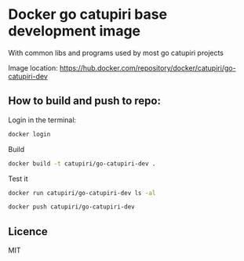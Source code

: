 # Docker go catupiri base development image

With common libs and programs used by most go catupiri projects

Image location: https://hub.docker.com/repository/docker/catupiri/go-catupiri-dev

## How to build and push to repo:

Login in the terminal:
```sh
docker login
```

Build
```sh
docker build -t catupiri/go-catupiri-dev .
```

Test it
```sh
docker run catupiri/go-catupiri-dev ls -al
```

```sh
docker push catupiri/go-catupiri-dev
```

## Licence

MIT